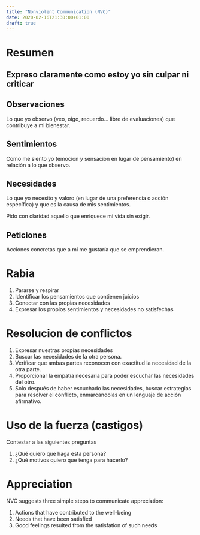 ```yaml
---
title: "Nonviolent Communication (NVC)"
date: 2020-02-16T21:30:00+01:00
draft: true
---
```


# Resumen

## Expreso claramente como estoy yo sin culpar ni criticar

## Observaciones
Lo que yo observo (veo, oigo, recuerdo... libre de evaluaciones) que contribuye a mi bienestar.

## Sentimientos
Como me siento yo (emocion y sensación en lugar de pensamiento) en relación a lo que observo.

## Necesidades
Lo que yo necesito y valoro (en lugar de una preferencia o acción específica) y que es la causa de mis sentimientos.

Pido con claridad aquello que enriquece mi vida sin exigir.

## Peticiones
Acciones concretas que a mi me gustaría que se emprendieran.


# Rabia
1. Pararse y respirar
2. Identificar los pensamientos que contienen juicios
3. Conectar con las propias necesidades
4. Expresar los propios sentimientos y necesidades  no satisfechas

# Resolucion de conflictos

1. Expresar nuestras propias necesidades
2. Buscar las necesidades de la otra persona.
3. Verificar que ambas partes reconocen con exactitud la necesidad de la otra parte.
4. Proporcionar la empatía necesaria para poder escuchar las necesidades del otro.
5. Solo después de haber escuchado las necesidades, buscar estrategias para resolver el conflicto, enmarcandolas en un lenguaje de acción afirmativo.

# Uso de la fuerza (castigos)

Contestar a las siguientes preguntas
1. ¿Qué quiero que haga esta persona?
2. ¿Qué motivos quiero que tenga para hacerlo?

# Appreciation

NVC suggests three simple steps to communicate appreciation:
1. Actions that have contributed to the well-being
2. Needs that have been satisfied
3. Good feelings resulted from the satisfation of such needs

